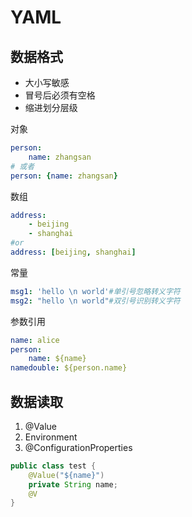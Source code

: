 # YAML

## 数据格式

* 大小写敏感
* 冒号后必须有空格
* 缩进划分层级

对象

```yaml
person:
    name: zhangsan
# 或者
person: {name: zhangsan}
```

数组

```yaml
address:
    - beijing
    - shanghai
#or
address: [beijing, shanghai]
```

常量

```yaml
msg1: 'hello \n world'#单引号忽略转义字符
msg2: "hello \n world"#双引号识别转义字符
```

参数引用

```yaml
name: alice
person:
    name: ${name}
namedouble: ${person.name}
```



## 数据读取

1. @Value
2. Environment
3. @ConfigurationProperties

```java
public class test {
    @Value("${name}")
    private String name;
    @V
}
```
